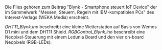 Die Files gehören zum Beitrag "Blynk - Smartphone steuert IoT Device" der im Sammelwerk "Messen, Steuern, Regeln mit IBM-kompatiblen PCs" des Interest-Verlags (WEKA Media) erscheint.

*DHT11_Blynk.ino* beschreibt eine kleine Wetterstation auf Basis von Wemos D1 mini und dem DHT11 Shield.
*RGBControl_Blynk.ino* beschreibt eine Neopixel-Steuerung mit einem Ledunia Board und den vier on-board Neopixels (RGB-LEDs). 

